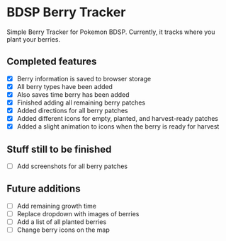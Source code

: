 # BDSP Berry Tracker

Simple Berry Tracker for Pokemon BDSP. Currently, it tracks where you plant your berries.

## Completed features
- [x] Berry information is saved to browser storage
- [x] All berry types have been added
- [x] Also saves time berry has been added
- [x] Finished adding all remaining berry patches
- [x] Added directions for all berry patches
- [x] Added different icons for empty, planted, and harvest-ready patches
- [x] Added a slight animation to icons when the berry is ready for harvest

## Stuff still to be finished
- [ ] Add screenshots for all berry patches

## Future additions
- [ ] Add remaining growth time
- [ ] Replace dropdown with images of berries
- [ ] Add a list of all planted berries
- [ ] Change berry icons on the map